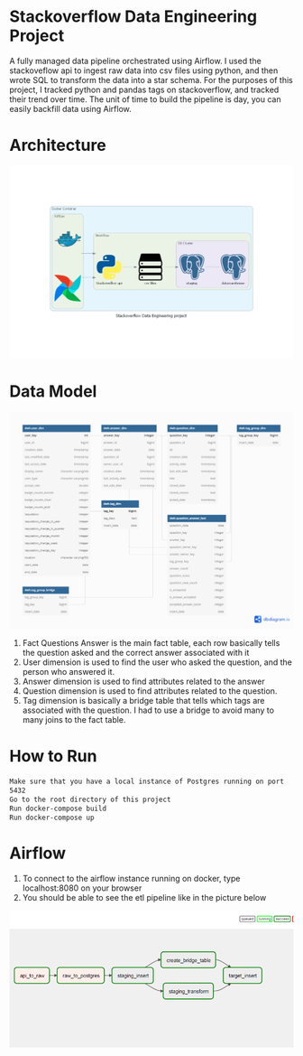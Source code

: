 
# Stackoverflow Data Engineering Project

A fully managed data pipeline orchestrated using Airflow. I used the stackoveflow api to ingest raw data into csv files using python, and then wrote SQL to transform the data into a star schema. For the purposes of this project, I tracked python and pandas tags on stackoverflow, and tracked their trend over time. The unit of time to build the pipeline is day, you can easily backfill data using Airflow.

# Architecture

![Architecture](imgs/stackoverflow_data_engineering_project.png)

# Data Model

![DataModel](imgs/data_model.png)

1. Fact Questions Answer is the main fact table, each row basically tells the question asked and the correct answer associated with it
2. User dimension is used to find the user who asked the question, and the person who answered it.
3. Answer dimension is used to find attributes related to the answer
4. Question dimension is used to find attributes related to the question.
5. Tag dimension is basically a bridge table that tells which tags are associated with the question. I had to use a bridge to avoid many to many joins to the fact table.


# How to Run
    Make sure that you have a local instance of Postgres running on port 5432
    Go to the root directory of this project
    Run docker-compose build
    Run docker-compose up

# Airflow
1. To connect to the airflow instance running on docker, type localhost:8080 on your browser
2. You should be able to see the etl pipeline like in the picture below
   
![Airflow](imgs/airflow_fixed.png)

 